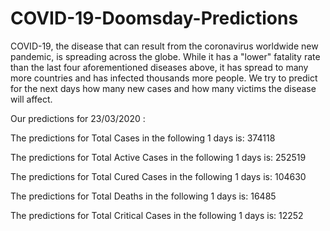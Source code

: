 # COVID-19-Doomsday-Predictions
COVID-19, the disease that can result from the coronavirus worldwide new pandemic, is spreading across the globe. While it has a "lower" fatality rate than the last four aforementioned diseases above, it has spread to many more countries and has infected thousands more people. We try to predict for the next days how many new cases and how many victims the disease will affect.

Our predictions for 23/03/2020 : 

The predictions for Total Cases in the following 1 days is:
374118

The predictions for Total Active Cases in the following 1 days is:
252519

The predictions for Total Cured Cases in the following 1 days is:
104630

The predictions for Total Deaths in the following 1 days is:
16485

The predictions for Total Critical Cases in the following 1 days is:
12252